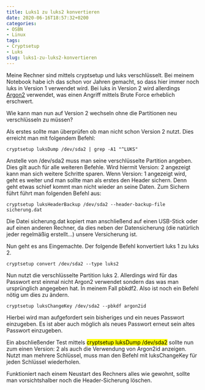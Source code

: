 ```yaml
---
title: Luks1 zu luks2 konvertieren
date: 2020-06-16T18:57:32+0200
categories:
- OSBN
- Linux
tags:
- Cryptsetup  
- Luks
slug: luks1-zu-luks2-konvertieren
---
```

Meine Rechner sind mittels cryptsetup und luks verschlüsselt. Bei meinem Notebook habe ich das schon vor Jahren gemacht, so dass hier immer noch luks in Version 1 verwendet wird. Bei luks in Version 2 wird allerdings [Argon2](https://de.wikipedia.org/wiki/Argon2) verwendet, was einen Angriff mittels Brute Force erheblich erschwert. 

Wie kann man nun auf Version 2 wechseln ohne die Partitionen neu verschlüsseln zu müssen?

Als erstes sollte man überprüfen ob man nicht schon Version 2 nutzt. Dies erreicht man mit folgendem Befehl:

<pre class="line-numbers language-bash" style="white-space:pre-wrap;">
<code class="language-bash">cryptsetup luksDump /dev/sda2 | grep -A1 "^LUKS"</code>
</pre>

Anstelle von /dev/sda2 muss man seine verschlüsselte Partition angeben. Dies gilt auch für alle weiteren Befehle. Wird hiermit Version: 2 angezeigt kann man sich weitere Schritte sparen. Wenn Version: 1 angezeigt wird, geht es weiter und man sollte man als erstes den Header sichern. Denn geht etwas schief kommt man nicht wieder an seine Daten. Zum Sichern führt führt man folgenden Befehl aus:

<pre class="line-numbers language-bash" style="white-space:pre-wrap;">
<code class="language-bash">cryptsetup luksHeaderBackup /dev/sda2 --header-backup-file sicherung.dat</code>
</pre>

Die Datei sicherung.dat kopiert man anschließend auf einen USB-Stick oder auf einen anderen Rechner, da dies neben der Datensicherung (die natürlich jeder regelmäßig erstellt...) unsere Versicherung ist.

Nun geht es ans Eingemachte. Der folgende Befehl konvertiert luks 1 zu luks 2.

<pre class="line-numbers language-bash" style="white-space:pre-wrap;">
<code class="language-bash">cryptsetup convert /dev/sda2 --type luks2</code>
</pre>

Nun nutzt die verschlüsselte Partition luks 2. Allerdings wird für das Passwort erst einmal nicht Argon2 verwendet sondern das was man ursprünglich angegeben hat. In meinem Fall pbkdf2. Also ist noch ein Befehl nötig um dies zu ändern.

<pre class="line-numbers language-bash" style="white-space:pre-wrap;">
<code class="language-bash">cryptsetup luksChangeKey /dev/sda2 --pbkdf argon2id</code>
</pre>

Hierbei wird man aufgefordert sein bisheriges und ein neues Passwort einzugeben. Es ist aber auch möglich als neues Passwort erneut sein altes Passwort einzugeben.

Ein abschließender Test mittels <mark>cryptsetup luksDump /dev/sda2</mark> sollte nun zum einen Version: 2 als auch die Verwendung von Argon2id anzeigen. Nutzt man mehrere Schlüssel, muss man den Befehl mit luksChangeKey für jeden Schlüssel wiederholen. 

Funktioniert nach einem Neustart des Rechners alles wie gewohnt, sollte man vorsichtshalber noch die Header-Sicherung löschen.
